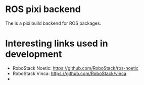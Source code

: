# ROS pixi backend
The is a pixi build backend for ROS packages.

# Interesting links used in development
- RoboStack Noetic: https://github.com/RoboStack/ros-noetic
- RoboStack Vinca: https://github.com/RoboStack/vinca
- 